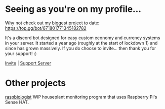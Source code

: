 # Seeing as you're on my profile...

Why not check out my biggest project to date: https://top.gg/bot/671801771345182782

It's a discord bot designed for easy custom economy and currency systems in your server. It started a year ago (roughly at the start of lockdown 1) and since has grown massively. If you do choose to invite... then thank you for your support! :)

[Invite](https://discord.com/api/oauth2/authorize?client_id=671801771345182782&permissions=8&scope=bot) | [Support Server](https://discord.com/api/oauth2/authorize?client_id=671801771345182782&permissions=8&scope=bot)

# Other projects

[raspbiologist](https://github.com/sueperb/raspbiologist) WIP houseplant monitoring program that uses Raspberry Pi's Sense HAT.

